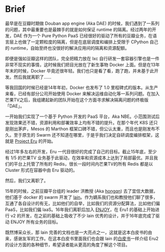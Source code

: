 # Brief

最早是在豆瓣时期做 Douban app engine (Aka DAE) 的时候，我们遇到了一系列的问题，其中最重要也是最棘手的就是如何保证 runtime 的隔离。经过两年的开发，DAE 作为一个 Pure Python PaaS 已经很好的驱动了所有的豆瓣业务，在语言层上也做了一定颗粒度的隔离，但是在底层调度和编排上受限于 CPython 自己的 runtime，自始至终也没很好的解决应用间的隔离和资源配额。

即便是强如豆瓣这样的团队，完全把精力放在 lxc 自行研发一套容器引擎也是一件非常不现实的事情，这时候我们把目光放在了新生事物 Docker 上面。但是在13年年末的时候，Docker 毕竟还很年轻。我们也只是看了看，跑了跑，并未基于此开发。然后我就离职了……

等我回国的时候已经是14年年初，Docker 也发布了 1.0 里程碑式的版本。从生产来看，已经有部分公司开始使用 Docker 来解决运维自动化等一系列问题。在加入芒果TV之后，我组建起新的团队开始在这个方面寻求解决隔离问题的终极版「DAE」。

一开始我们实现了一个基于 Python 开发的 PaaS 平台，Aka NBE。小范围测试后发现效果还不错，资源利用和部署效率上均有不错的提升。在那个年代 K8S 还只是刚出茅庐，Mesos 的 Marthon 框架口碑不错，但公认太重，而且也是刚发布不久。至于原生的 Swarm 还不知道在哪里，于是乎我们决定自研调度编排框架，这就是 [Project Eru](https://github.com/projecteru) 的开始。

经过1年多左右的开发，Eru 一代目很好的完成了自己的目标。截止15年底，至少有 1/5 的芒果TV 业务基于此驱动，在效率和资源成本上达到了局部最优。并且我们的平台上托管了所有的 Redis，很长一段时间内芒果TV的所有 Redis 都是以 Cluster 形式在容器中由 Eru 驱动的。

然后，我们又离职了。

15年的时候，之前豆瓣平台组的 leader 洪教授 (Aka [hongqn](https://github.com/hongqn)) 去了宜信大数据，他们基于 docker 的 swarm 开发了 [lain](https://github.com/laincloud)。作为嫡系我们也和教授他们聊了很多，互通了各自设计的有无，比如他们的自举，比如我们的资源分配算法，比如他们偏 PaaS，比如我们偏 IaaS。16年我们离职后加入 [ENJOY](https://enjoy.ricebook.com/)，在 Eru1 的基础上开始进行 v2 的开发，在之前的基础上吸收了不少 lain 优秀的设计，并于16年底完成了驱动 ENJOY 所有业务的目标。

既然博采众长，那 lain 完善的文档也是一大亮点之一，这就是这本白皮书的由来，感谢友军的工作。在这本白皮书里面我们也会跟 lain 的[白皮书](https://laincloud.gitbooks.io/white-paper)一样介绍 Eru2 的设计方面的各种细节，希望读者能从更高的角度了解这个项目。
